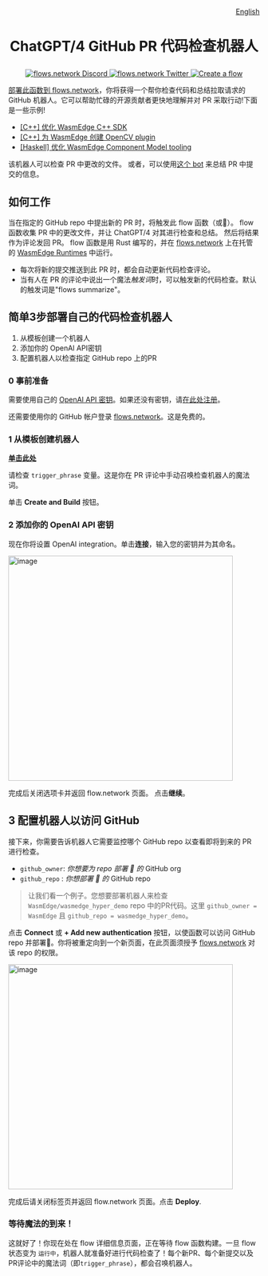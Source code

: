 
<div align="right">

[English](README.md)

</div>

# <p align="center">ChatGPT/4 GitHub PR 代码检查机器人</p>

<p align="center">
  <a href="https://discord.gg/ccZn9ZMfFf">
    <img src="https://img.shields.io/badge/chat-Discord-7289DA?logo=discord" alt="flows.network Discord">
  </a>
  <a href="https://twitter.com/flows_network">
    <img src="https://img.shields.io/badge/Twitter-1DA1F2?logo=twitter&amp;logoColor=white" alt="flows.network Twitter">
  </a>
   <a href="https://flows.network/flow/createByTemplate/code-review-for-github-pull-requests">
    <img src="https://img.shields.io/website?up_message=deploy&url=https%3A%2F%2Fflows.network%2Fflow%2Fnew" alt="Create a flow">
  </a>
</p>

[部署此函数到 flows.network](#deploy-your-own-code-review-bot-in-3-simple-steps)，你将获得一个帮你检查代码和总结拉取请求的 GitHub 机器人。它可以帮助忙碌的开源贡献者更快地理解并对 PR 采取行动!下面是一些示例!

* [[C++] 优化 WasmEdge C++ SDK](https://github.com/WasmEdge/WasmEdge/pull/2428#issuecomment-1524733889)
* [[C++] 为 WasmEdge 创建 OpenCV plugin](https://github.com/WasmEdge/WasmEdge/pull/2403#issuecomment-1509595889)
* [[Haskell] 优化 WasmEdge Component Model tooling](https://github.com/second-state/witc/pull/73#issuecomment-1509586233)

该机器人可以检查 PR 中更改的文件。 或者，可以使用[这个 bot](https://github.com/flows-network/github-pr-summary) 来总结 PR 中提交的信息。

## 如何工作

当在指定的 GitHub repo 中提出新的 PR 时，将触发此 flow 函数（或🤖）。 flow 函数收集 PR 中的更改文件，并让 ChatGPT/4 对其进行检查和总结。 然后将结果作为评论发回 PR。 flow 函数是用 Rust 编写的，并在 [flows.network](https://flows.network/) 上在托管的 [WasmEdge Runtimes](https://github.com/wasmedge) 中运行。

* 每次将新的提交推送到此 PR 时，都会自动更新代码检查评论。
* 当有人在 PR 的评论中说出一个魔法*触发词*时，可以触发新的代码检查。默认的触发词是"flows summarize"。

## 简单3步部署自己的代码检查机器人

1. 从模板创建一个机器人
2. 添加你的 OpenAI API密钥
3. 配置机器人以检查指定 GitHub repo 上的PR

### 0 事前准备

需要使用自己的 [OpenAI API 密钥](https://openai.com/blog/openai-api)。如果还没有密钥，请[在此处注册](https://platform.openai.com/signup)。

还需要使用你的 GitHub 帐户登录 [flows.network](https://flows.network/)。这是免费的。

### 1 从模板创建机器人

[**单击此处**](https://flows.network/flow/createByTemplate/Code-Review-Pull-Request)

请检查 `trigger_phrase` 变量。这是你在 PR 评论中手动召唤检查机器人的魔法词。

单击 **Create and Build** 按钮。

### 2 添加你的 OpenAI API 密钥

现在你将设置 OpenAI integration。单击**连接**，输入您的密钥并为其命名。

[<img width="450" alt="image" src="https://user-images.githubusercontent.com/45785633/222973214-ecd052dc-72c2-4711-90ec-db1ec9d5f24e.png">](https://user-images.githubusercontent.com/45785633/222973214-ecd052dc-72c2-4711-90ec-db1ec9d5f24e.png)

完成后关闭选项卡并返回 flow.network 页面。 点击**继续**。

## 3 配置机器人以访问 GitHub

接下来，你需要告诉机器人它需要监控哪个 GitHub repo 以查看即将到来的 PR 进行检查。

* `github_owner`:  *你想要为 repo 部署 🤖 的* GitHub org
* `github_repo` :  *你想部署 🤖 的* GitHub repo

> 让我们看一个例子。您想要部署机器人来检查`WasmEdge/wasmedge_hyper_demo` repo 中的PR代码。这里 `github_owner = WasmEdge` 且 `github_repo = wasmedge_hyper_demo`。

点击 **Connect** 或 **+ Add new authentication** 按钮，以使函数可以访问 GitHub repo 并部署🤖️。你将被重定向到一个新页面，在此页面须授予 [flows.network](https://flows.network/) 对该 repo 的权限。

[<img width="450" alt="image" src="https://github.com/flows-network/github-pr-summary/assets/45785633/6cefff19-9eeb-4533-a20b-03c6a9c89473">](https://github.com/flows-network/github-pr-summary/assets/45785633/6cefff19-9eeb-4533-a20b-03c6a9c89473)

完成后请关闭标签页并返回 flow.network 页面。点击 **Deploy**.

### 等待魔法的到来！

这就好了！你现在处在 flow 详细信息页面，正在等待 flow 函数构建。一旦 flow 状态变为 `运行中`，机器人就准备好进行代码检查了！每个新PR、每个新提交以及PR评论中的魔法词（即`trigger_phrase`），都会召唤机器人。